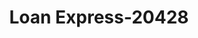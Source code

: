 ---
f_zip-code: 65708
f_state-code: MO
title: Loan Express-20428
f_phone: 417-345-0777
f_city-only: Monett
f_address: 301 S Hickoy Street Monett
f_location-unique-id: '20428'
slug: loan-express-20428
updated-on: '2024-05-30T13:46:58.046Z'
created-on: '2024-05-30T13:36:59.803Z'
published-on: '2024-05-30T13:54:32.469Z'
f_city-state: cms/city/monett-mo.md
f_company: cms/company/loan-express.md
f_state: cms/state/missouri.md
layout: '[payday-loan].html'
tags: payday-loan
---